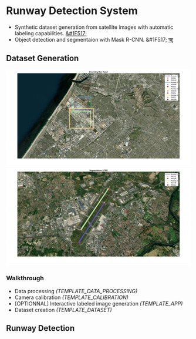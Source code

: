 # Runway Detection System 
 - Synthetic dataset generation from satellite images with automatic labeling capabilities. [&#1F517;](#dataset-generation)
 - Object detection and segmentaion with Mask R-CNN. &#1F517; [&#2400;](#runway-detection)

## Dataset Generation 
![Object detection](Dataset_Generator/Media/demo_localization.png)
![Instance segmentation](Dataset_Generator/Media/demo_segmentation.png)

### Walkthrough 
* Data processing *(TEMPLATE_DATA_PROCESSING)*
* Camera calibration *(TEMPLATE_CALIBRATION)*
* [OPTIONNAL] Interactive labeled image generation *(TEMPLATE_APP)*
* Dataset creation *(TEMPLATE_DATASET)*

## Runway Detection

